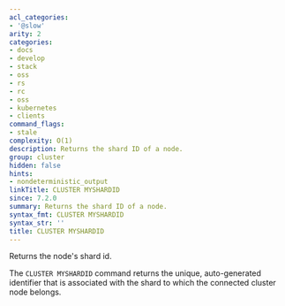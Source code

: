 ```yaml
---
acl_categories:
- '@slow'
arity: 2
categories:
- docs
- develop
- stack
- oss
- rs
- rc
- oss
- kubernetes
- clients
command_flags:
- stale
complexity: O(1)
description: Returns the shard ID of a node.
group: cluster
hidden: false
hints:
- nondeterministic_output
linkTitle: CLUSTER MYSHARDID
since: 7.2.0
summary: Returns the shard ID of a node.
syntax_fmt: CLUSTER MYSHARDID
syntax_str: ''
title: CLUSTER MYSHARDID
---
```

Returns the node's shard id.

The `CLUSTER MYSHARDID` command returns the unique, auto-generated identifier that is associated with the shard to which the connected cluster node belongs.
